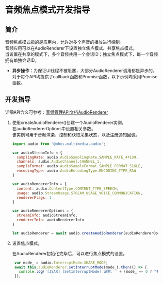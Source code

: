 # 音频焦点模式开发指导

## 简介
音频焦点模式指的是应用内，允许对多个声音的播放进行控制。<br>
音频应用可以在AudioRenderer下设置独立焦点模式、共享焦点模式。<br>
当设置在共享的模式下，多个音频共用一个会话ID；独立焦点模式下，每一个音频拥有单独会话ID。

- **异步操作**：为保证UI线程不被阻塞，大部分AudioRenderer调用都是异步的。对于每个API均提供了callback函数和Promise函数，以下示例均采用Promise函数。

## 开发指导

详细API含义可参考：[音频管理API文档AudioRenderer](../reference/apis/js-apis-audio.md#audiorenderer8)

1. 使用createAudioRenderer()创建一个AudioRenderer实例。<br>
   在audioRendererOptions中设置相关参数。<br>
   该实例可用于音频渲染、控制和获取采集状态，以及注册通知回调。<br>

   ```js
   import audio from '@ohos.multimedia.audio';

   var audioStreamInfo = {
     samplingRate: audio.AudioSamplingRate.SAMPLE_RATE_44100,
     channels: audio.AudioChannel.CHANNEL_1,
     sampleFormat: audio.AudioSampleFormat.SAMPLE_FORMAT_S16LE,
     encodingType: audio.AudioEncodingType.ENCODING_TYPE_RAW
   }

   var audioRendererInfo = {
     content: audio.ContentType.CONTENT_TYPE_SPEECH,
     usage: audio.StreamUsage.STREAM_USAGE_VOICE_COMMUNICATION,
     rendererFlags: 1
   }

   var audioRendererOptions = {
     streamInfo: audioStreamInfo,
     rendererInfo: audioRendererInfo
   }

   let audioRenderer = await audio.createAudioRenderer(audioRendererOptions);
   ```

2. 设置焦点模式。
   
   在AudioRenderer初始化完毕后，可以进行焦点模式的设置。<br>

   ```js
    var mode_ = audio.InterruptMode.SHARE_MODE;
    await this.audioRenderer.setInterruptMode(mode_).then(() => {
      console.log('[JSAR] [SetInterruptMode] 设置: ' + (mode_ == 0 ? "共享模式":"独立焦点模式") + "成功" );
    });
   ```

